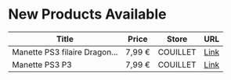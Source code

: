 # New Products Available

| Title | Price | Store | URL |
|---|---|---|---|
| Manette PS3 filaire Dragon... | 7,99 € | COUILLET | [Link](https://www.cashconverters.be/fr/accessoires-jeux-video/760233-manette-ps3-filaire-dragon-war.html) |
| Manette PS3 P3 | 7,99 € | COUILLET | [Link](https://www.cashconverters.be/fr/accessoires-jeux-video/760238-manette-ps3-p3.html) |
